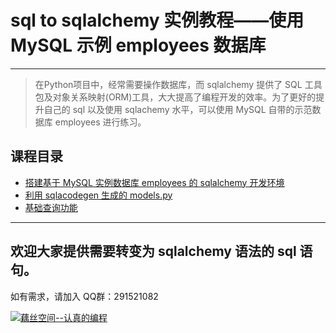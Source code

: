 # sql to sqlalchemy 实例教程——使用 MySQL 示例 employees 数据库

---

> 在Python项目中，经常需要操作数据库，而 sqlalchemy 提供了 SQL 工具包及对象关系映射(ORM)工具，大大提高了编程开发的效率。为了更好的提升自己的 sql 以及使用 sqlachemy 水平，可以使用 MySQL 自带的示范数据库 employees 进行练习。


## 课程目录

- [搭建基于 MySQL 实例数据库 employees 的 sqlalchemy 开发环境](https://github.com/eastossifrage/sql_to_sqlalchemy/blob/master/build_sqlalchemy.md)
- [利用 sqlacodegen 生成的 models.py ](https://github.com/eastossifrage/sql_to_sqlalchemy/blob/master/models.py)
- [基础查询功能](https://github.com/eastossifrage/sql_to_sqlalchemy/blob/master/chapter001/employees.py)


-----
## 欢迎大家提供需要转变为 sqlalchemy 语法的 sql 语句。

如有需求，请加入 QQ群：291521082

<a target="_blank" href="//shang.qq.com/wpa/qunwpa?idkey=d8c6eea26733f58dc2874a05a1c42dcfc8204fa71597077ce90348c6ca011f66">
<img border="0" src="//pub.idqqimg.com/wpa/images/group.png" alt="藕丝空间--认真的编程" title="藕丝空间--认真的编程"></a>
